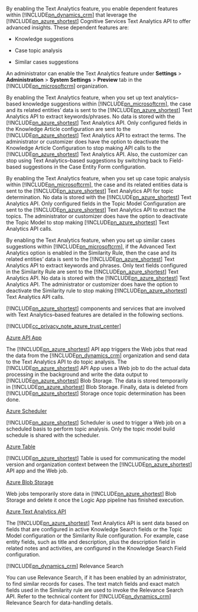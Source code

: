 ﻿By enabling the Text Analytics feature, you enable dependent features within [!INCLUDE[pn_dynamics_crm](pn-dynamics-crm.md)] that leverage the [!INCLUDE[pn_azure_shortest](pn-azure-shortest.md)] Cognitive Services Text Analytics API to offer advanced insights. These dependent features are:  
  
-   Knowledge suggestions  
  
-   Case topic analysis  
  
-   Similar cases suggestions  
  
 An administrator can enable the Text Analytics feature under **Settings** > **Administration** > **System Settings** > **Preview** tab in the [!INCLUDE[pn_microsoftcrm](pn-microsoftcrm.md)] organization.  
  
 By enabling the Text Analytics feature, when you set up text analytics–based knowledge suggestions within [!INCLUDE[pn_microsoftcrm](pn-microsoftcrm.md)], the case and its related entities’ data is sent to the [!INCLUDE[pn_azure_shortest](pn-azure-shortest.md)] Text Analytics API to extract keywords/phrases. No data is stored with the [!INCLUDE[pn_azure_shortest](pn-azure-shortest.md)] Text Analytics API. Only configured fields in the Knowledge Article configuration are sent to the [!INCLUDE[pn_azure_shortest](pn-azure-shortest.md)] Text Analytics API to extract the terms. The administrator or customizer does have the option to deactivate the Knowledge Article Configuration to stop making API calls to the [!INCLUDE[pn_azure_shortest](pn-azure-shortest.md)] Text Analytics API. Also, the customizer can stop using Text Analytics–based suggestions by switching back to Field-based suggestions in the Case Entity Form configuration.  
  
 By enabling the Text Analytics feature, when you set up case topic analysis within [!INCLUDE[pn_microsoftcrm](pn-microsoftcrm.md)], the case and its related entities data is sent to the [!INCLUDE[pn_azure_shortest](pn-azure-shortest.md)] Text Analytics API for topic determination. No data is stored with the [!INCLUDE[pn_azure_shortest](pn-azure-shortest.md)] Text Analytics API. Only configured fields in the Topic Model Configuration are sent to the [!INCLUDE[pn_azure_shortest](pn-azure-shortest.md)] Text Analytics API to extract the topics. The administrator or customizer does have the option to deactivate the Topic Model to stop making [!INCLUDE[pn_azure_shortest](pn-azure-shortest.md)] Text Analytics API calls.  
  
 By enabling the Text Analytics feature, when you set up similar cases suggestions within [!INCLUDE[pn_microsoftcrm](pn-microsoftcrm.md)], if the Advanced Text Analytics option is enabled in the Similarity Rule, then the case and its related entities’ data is sent to the [!INCLUDE[pn_azure_shortest](pn-azure-shortest.md)] Text Analytics API to extract keywords and phrases. Only text fields configured in the Similarity Rule are sent to the [!INCLUDE[pn_azure_shortest](pn-azure-shortest.md)] Text Analytics API. No data is stored with the [!INCLUDE[pn_azure_shortest](pn-azure-shortest.md)] Text Analytics API. The administrator or customizer does have the option to deactivate the Similarity rule to stop making [!INCLUDE[pn_azure_shortest](pn-azure-shortest.md)] Text Analytics API calls.  
  
 [!INCLUDE[pn_azure_shortest](pn-azure-shortest.md)] components and services that are involved with Text Analytics–based features are detailed in the following sections.  
  
 [!INCLUDE[cc_privacy_note_azure_trust_center](cc-privacy-note-azure-trust-center.md)]  
  
 [Azure API App](https://azure.microsoft.com/services/app-service/api/)  
  
 The [!INCLUDE[pn_azure_shortest](pn-azure-shortest.md)] API app triggers the Web jobs that read the data from the [!INCLUDE[pn_dynamics_crm](pn-dynamics-crm.md)] organization and send data to the Text Analytics API to do topic analysis. The [!INCLUDE[pn_azure_shortest](pn-azure-shortest.md)] API App uses a Web job to do the actual data processing in the background and write the data output to [!INCLUDE[pn_azure_shortest](pn-azure-shortest.md)] Blob Storage. The data is stored temporarily in [!INCLUDE[pn_azure_shortest](pn-azure-shortest.md)] Blob Storage. Finally, data is deleted from [!INCLUDE[pn_azure_shortest](pn-azure-shortest.md)] Storage once topic determination has been done.  
  
 [Azure Scheduler](https://azure.microsoft.com/services/storage/)  
  
 [!INCLUDE[pn_azure_shortest](pn-azure-shortest.md)] Scheduler is used to trigger a Web job on a scheduled basis to perform topic analysis. Only the topic model build schedule is shared with the scheduler.  
  
 [Azure Table](https://azure.microsoft.com/services/storage/)  
  
 [!INCLUDE[pn_azure_shortest](pn-azure-shortest.md)] Table is used for communicating the model version and organization context between the [!INCLUDE[pn_azure_shortest](pn-azure-shortest.md)] API app and the Web job.  
  
 [Azure Blob Storage](https://azure.microsoft.com/services/storage/)  
  
 Web jobs temporarily store data in [!INCLUDE[pn_azure_shortest](pn-azure-shortest.md)] Blob Storage and delete it once the Logic App pipeline has finished execution.  
  
 [Azure Text Analytics API](https://www.microsoft.com/cognitive-services/en-us/text-analytics-api)  
  
 The [!INCLUDE[pn_azure_shortest](pn-azure-shortest.md)] Text Analytics API is sent data based on fields that are configured in active Knowledge Search fields or the Topic Model configuration or the Similarity Rule configuration. For example, case entity fields, such as title and description, plus the description field in related notes and activities, are configured in the Knowledge Search Field configuration.  
  
 [!INCLUDE[pn_dynamics_crm](pn-dynamics-crm.md)] Relevance Search  
  
 You can use Relevance Search, if it has been enabled by an administrator, to find similar records for cases. The text match fields and exact match fields used in the Similarity rule are used to invoke the Relevance Search API. Refer to the technical content for [!INCLUDE[pn_dynamics_crm](pn-dynamics-crm.md)] Relevance Search for data-handling details.